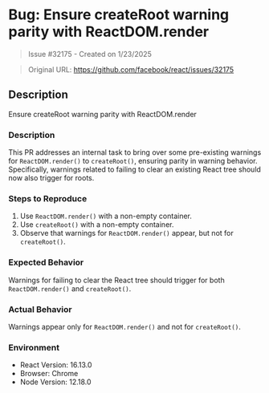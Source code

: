 # Bug: Ensure createRoot warning parity with ReactDOM.render

> Issue #32175 - Created on 1/23/2025

> Original URL: https://github.com/facebook/react/issues/32175

## Description

Ensure createRoot warning parity with ReactDOM.render

### Description

This PR addresses an internal task to bring over some pre-existing warnings for `ReactDOM.render()` to `createRoot()`, ensuring parity in warning behavior. Specifically, warnings related to failing to clear an existing React tree should now also trigger for roots.

### Steps to Reproduce

1. Use `ReactDOM.render()` with a non-empty container.
2. Use `createRoot()` with a non-empty container.
3. Observe that warnings for `ReactDOM.render()` appear, but not for `createRoot()`.

### Expected Behavior

Warnings for failing to clear the React tree should trigger for both `ReactDOM.render()` and `createRoot()`.

### Actual Behavior

Warnings appear only for `ReactDOM.render()` and not for `createRoot()`.

### Environment

- React Version: 16.13.0
- Browser: Chrome
- Node Version: 12.18.0

